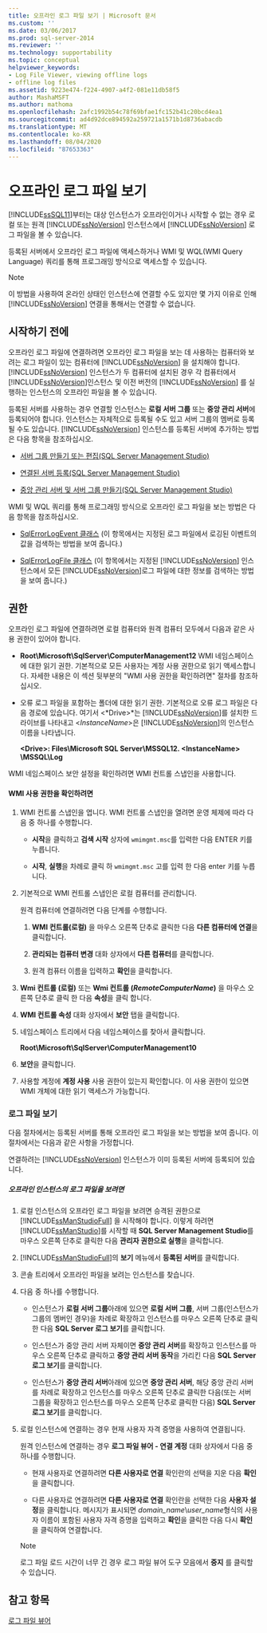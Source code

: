 ```yaml
---
title: 오프라인 로그 파일 보기 | Microsoft 문서
ms.custom: ''
ms.date: 03/06/2017
ms.prod: sql-server-2014
ms.reviewer: ''
ms.technology: supportability
ms.topic: conceptual
helpviewer_keywords:
- Log File Viewer, viewing offline logs
- offline log files
ms.assetid: 9223e474-f224-4907-a4f2-081e11db58f5
author: MashaMSFT
ms.author: mathoma
ms.openlocfilehash: 2afc1992b54c78f69bfae1fc152b41c20bcd4ea1
ms.sourcegitcommit: ad4d92dce894592a259721a1571b1d8736abacdb
ms.translationtype: MT
ms.contentlocale: ko-KR
ms.lasthandoff: 08/04/2020
ms.locfileid: "87653363"
---
```

# <a name="view-offline-log-files"></a>오프라인 로그 파일 보기
  [!INCLUDE[ssSQL11](../../includes/sssql11-md.md)]부터는 대상 인스턴스가 오프라인이거나 시작할 수 없는 경우 로컬 또는 원격 [!INCLUDE[ssNoVersion](../../includes/ssnoversion-md.md)] 인스턴스에서 [!INCLUDE[ssNoVersion](../../includes/ssnoversion-md.md)] 로그 파일을 볼 수 있습니다.  
  
 등록된 서버에서 오프라인 로그 파일에 액세스하거나 WMI 및 WQL(WMI Query Language) 쿼리를 통해 프로그래밍 방식으로 액세스할 수 있습니다.  
  
> [!NOTE]  
>  이 방법을 사용하여 온라인 상태인 인스턴스에 연결할 수도 있지만 몇 가지 이유로 인해 [!INCLUDE[ssNoVersion](../../includes/ssnoversion-md.md)] 연결을 통해서는 연결할 수 없습니다.  
  
## <a name="before-you-begin"></a>시작하기 전에  
 오프라인 로그 파일에 연결하려면 오프라인 로그 파일을 보는 데 사용하는 컴퓨터와 보려는 로그 파일이 있는 컴퓨터에 [!INCLUDE[ssNoVersion](../../includes/ssnoversion-md.md)] 을 설치해야 합니다. [!INCLUDE[ssNoVersion](../../includes/ssnoversion-md.md)] 인스턴스가 두 컴퓨터에 설치된 경우 각 컴퓨터에서 [!INCLUDE[ssNoVersion](../../includes/ssnoversion-md.md)]인스턴스 및 이전 버전의 [!INCLUDE[ssNoVersion](../../includes/ssnoversion-md.md)] 를 실행하는 인스턴스의 오프라인 파일을 볼 수 있습니다.  
  
 등록된 서버를 사용하는 경우 연결할 인스턴스는 **로컬 서버 그룹** 또는 **중앙 관리 서버**에 등록되어야 합니다. 인스턴스는 자체적으로 등록될 수도 있고 서버 그룹의 멤버로 등록될 수도 있습니다. [!INCLUDE[ssNoVersion](../../includes/ssnoversion-md.md)] 인스턴스를 등록된 서버에 추가하는 방법은 다음 항목을 참조하십시오.  
  
-   [서버 그룹 만들기 또는 편집&#40;SQL Server Management Studio&#41;](../../ssms/register-servers/create-or-edit-a-server-group-sql-server-management-studio.md)  
  
-   [연결된 서버 등록&#40;SQL Server Management Studio&#41;](../../ssms/register-servers/register-a-connected-server-sql-server-management-studio.md)  
  
-   [중앙 관리 서버 및 서버 그룹 만들기&#40;SQL Server Management Studio&#41;](../../ssms/register-servers/create-a-central-management-server-and-server-group.md)  
  
 WMI 및 WQL 쿼리를 통해 프로그래밍 방식으로 오프라인 로그 파일을 보는 방법은 다음 항목을 참조하십시오.  
  
-   [SqlErrorLogEvent 클래스](../wmi-provider-configuration-classes/sqlerrorlogevent-class.md) (이 항목에서는 지정된 로그 파일에서 로깅된 이벤트의 값을 검색하는 방법을 보여 줍니다.)  
  
-   [SqlErrorLogFile 클래스](../wmi-provider-configuration-classes/sqlerrorlogfile-class.md) (이 항목에서는 지정된 [!INCLUDE[ssNoVersion](../../includes/ssnoversion-md.md)] 인스턴스에서 모든 [!INCLUDE[ssNoVersion](../../includes/ssnoversion-md.md)]로그 파일에 대한 정보를 검색하는 방법을 보여 줍니다.)  
  
##  <a name="permissions"></a><a name="BeforeYouBegin"></a> 권한  
 오프라인 로그 파일에 연결하려면 로컬 컴퓨터와 원격 컴퓨터 모두에서 다음과 같은 사용 권한이 있어야 합니다.  
  
-   **Root\Microsoft\SqlServer\ComputerManagement12** WMI 네임스페이스에 대한 읽기 권한. 기본적으로 모든 사용자는 계정 사용 권한으로 읽기 액세스합니다. 자세한 내용은 이 섹션 뒷부분의 "WMI 사용 권한을 확인하려면" 절차를 참조하십시오.  
  
-   오류 로그 파일을 포함하는 폴더에 대한 읽기 권한. 기본적으로 오류 로그 파일은 다음 경로에 있습니다. 여기서 \<*Drive>*는 [!INCLUDE[ssNoVersion](../../includes/ssnoversion-md.md)]를 설치한 드라이브를 나타내고 \<*InstanceName*>은 [!INCLUDE[ssNoVersion](../../includes/ssnoversion-md.md)]의 인스턴스 이름을 나타냅니다.  
  
     **\<Drive>: Files\Microsoft SQL Server\MSSQL12. \<InstanceName> \MSSQL\Log**  
  
 WMI 네임스페이스 보안 설정을 확인하려면 WMI 컨트롤 스냅인을 사용합니다.  
  
#### <a name="to-verify-wmi-permissions"></a>WMI 사용 권한을 확인하려면  
  
1.  WMI 컨트롤 스냅인을 엽니다. WMI 컨트롤 스냅인을 열려면 운영 체제에 따라 다음 중 하나를 수행합니다.  
  
    -   **시작**을 클릭하고 **검색 시작** 상자에 `wmimgmt.msc`를 입력한 다음 ENTER 키를 누릅니다.  
  
    -   **시작**, **실행**을 차례로 클릭 하 `wmimgmt.msc` 고를 입력 한 다음 enter 키를 누릅니다.  
  
2.  기본적으로 WMI 컨트롤 스냅인은 로컬 컴퓨터를 관리합니다.  
  
     원격 컴퓨터에 연결하려면 다음 단계를 수행합니다.  
  
    1.  **WMI 컨트롤(로컬)** 을 마우스 오른쪽 단추로 클릭한 다음 **다른 컴퓨터에 연결**을 클릭합니다.  
  
    2.  **관리되는 컴퓨터 변경** 대화 상자에서 **다른 컴퓨터**를 클릭합니다.  
  
    3.  원격 컴퓨터 이름을 입력하고 **확인**을 클릭합니다.  
  
3.  **Wmi 컨트롤 (로컬)** 또는 **Wmi 컨트롤 (***RemoteComputerName***)** 을 마우스 오른쪽 단추로 클릭 한 다음 **속성**을 클릭 합니다.  
  
4.  **WMI 컨트롤 속성** 대화 상자에서 **보안** 탭을 클릭합니다.  
  
5.  네임스페이스 트리에서 다음 네임스페이스를 찾아서 클릭합니다.  
  
     **Root\Microsoft\SqlServer\ComputerManagement10**  
  
6.  **보안**을 클릭합니다.  
  
7.  사용할 계정에 **계정 사용** 사용 권한이 있는지 확인합니다. 이 사용 권한이 있으면 WMI 개체에 대한 읽기 액세스가 가능합니다.  
  
### <a name="view-log-files"></a>로그 파일 보기  
 다음 절차에서는 등록된 서버를 통해 오프라인 로그 파일을 보는 방법을 보여 줍니다. 이 절차에서는 다음과 같은 사항을 가정합니다.  
  
 연결하려는 [!INCLUDE[ssNoVersion](../../includes/ssnoversion-md.md)] 인스턴스가 이미 등록된 서버에 등록되어 있습니다.  
  
##### <a name="to-view-log-files-for-instances-that-are-offline"></a>오프라인 인스턴스의 로그 파일을 보려면  
  
1.  로컬 인스턴스의 오프라인 로그 파일을 보려면 승격된 권한으로 [!INCLUDE[ssManStudioFull](../../includes/ssmanstudiofull-md.md)] 을 시작해야 합니다. 이렇게 하려면 [!INCLUDE[ssManStudio](../../includes/ssmanstudio-md.md)]를 시작할 때 **SQL Server Management Studio**를 마우스 오른쪽 단추로 클릭한 다음 **관리자 권한으로 실행**을 클릭합니다.  
  
2.  [!INCLUDE[ssManStudioFull](../../includes/ssmanstudiofull-md.md)]의 **보기** 메뉴에서 **등록된 서버**를 클릭합니다.  
  
3.  콘솔 트리에서 오프라인 파일을 보려는 인스턴스를 찾습니다.  
  
4.  다음 중 하나를 수행합니다.  
  
    -   인스턴스가 **로컬 서버 그룹**아래에 있으면 **로컬 서버 그룹**, 서버 그룹(인스턴스가 그룹의 멤버인 경우)을 차례로 확장하고 인스턴스를 마우스 오른쪽 단추로 클릭한 다음 **SQL Server 로그 보기**를 클릭합니다.  
  
    -   인스턴스가 중앙 관리 서버 자체이면 **중앙 관리 서버**를 확장하고 인스턴스를 마우스 오른쪽 단추로 클릭하고 **중앙 관리 서버 동작**을 가리킨 다음 **SQL Server 로그 보기**를 클릭합니다.  
  
    -   인스턴스가 **중앙 관리 서버**아래에 있으면 **중앙 관리 서버**, 해당 중앙 관리 서버를 차례로 확장하고 인스턴스를 마우스 오른쪽 단추로 클릭한 다음(또는 서버 그룹을 확장하고 인스턴스를 마우스 오른쪽 단추로 클릭한 다음) **SQL Server 로그 보기**를 클릭합니다.  
  
5.  로컬 인스턴스에 연결하는 경우 현재 사용자 자격 증명을 사용하여 연결됩니다.  
  
     원격 인스턴스에 연결하는 경우 **로그 파일 뷰어 - 연결 계정** 대화 상자에서 다음 중 하나를 수행합니다.  
  
    -   현재 사용자로 연결하려면 **다른 사용자로 연결** 확인란의 선택을 지운 다음 **확인**을 클릭합니다.  
  
    -   다른 사용자로 연결하려면 **다른 사용자로 연결** 확인란을 선택한 다음 **사용자 설정**을 클릭합니다. 메시지가 표시되면 *domain_name*\\*user_name*형식의 사용자 이름이 포함된 사용자 자격 증명을 입력하고 **확인**을 클릭한 다음 다시 **확인** 을 클릭하여 연결합니다.  
  
    > [!NOTE]  
    >  로그 파일 로드 시간이 너무 긴 경우 로그 파일 뷰어 도구 모음에서 **중지** 를 클릭할 수 있습니다.  
  
## <a name="see-also"></a>참고 항목  
 [로그 파일 뷰어](log-file-viewer.md)  
  
  
